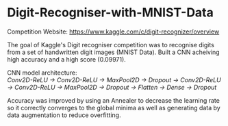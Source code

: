 # Digit-Recogniser-with-MNIST-Data

Competition Website: https://www.kaggle.com/c/digit-recognizer/overview

The goal of Kaggle's Digit recogniser competition was to recognise digits from a set of handwritten digit images (MNIST Data). Built a CNN acheiving high accuracy and a high score (0.09971). 

CNN model architecture:  
*Conv2D-ReLU -> Conv2D-ReLU -> MaxPool2D -> Dropout -> Conv2D-ReLU -> Conv2D-ReLU -> MaxPool2D -> Dropout -> Flatten -> Dense -> Dropout*

Accuracy was improved by using an Annealer to decrease the learning rate so it correctly converges to the global minima as well as generating data by data augmentation to reduce overfitting.
